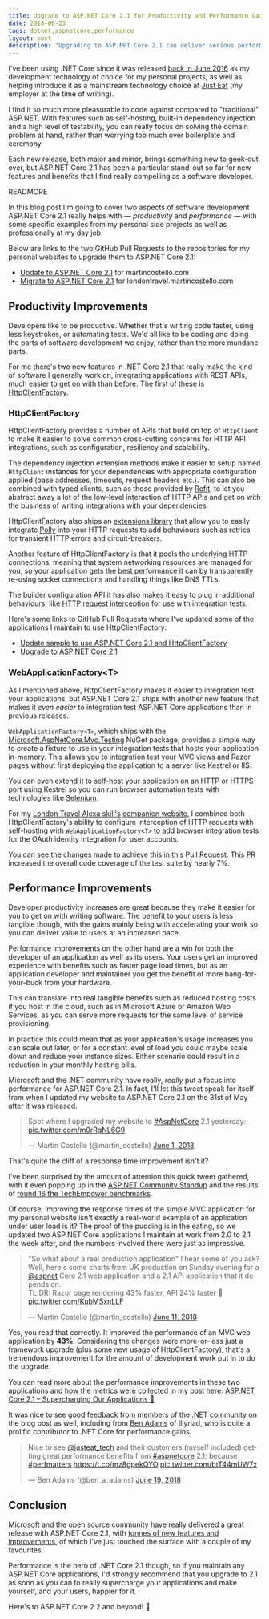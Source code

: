 ```yaml
---
title: Upgrade to ASP.NET Core 2.1 for Productivity and Performance Gains
date: 2018-06-23
tags: dotnet,aspnetcore,performance
layout: post
description: "Upgrading to ASP.NET Core 2.1 can deliver serious performance improvements to your web applications as well as make you much more productive as a developer."
---
```


I've been using .NET Core since it was released [back in June 2016](https://blogs.msdn.microsoft.com/dotnet/2016/06/27/announcing-net-core-1-0/ "Announcing .NET Core 1.0") as my development technology of choice for my personal projects, as well as helping introduce it as a mainstream technology choice at [Just Eat](https://www.just-eat.com/ "Just Eat global website") (my employer at the time of writing).

I find it so much more pleasurable to code against compared to "traditional" ASP.NET. With features such as self-hosting, built-in dependency injection and a high level of testability, you can really focus on solving the domain problem at hand, rather than worrying too much over boilerplate and ceremony.

Each new release, both major and minor, brings something new to geek-out over, but ASP.NET Core 2.1 has been a particular stand-out so far for new features and benefits that I find really compelling as a software developer.

READMORE

In this blog post I'm going to cover two aspects of software development ASP.NET Core 2.1 really helps with — _productivity_ and _performance_ — with some specific examples from my personal side projects as well as professionally at my day job.

Below are links to the two GitHub Pull Requests to the repositories for my personal websites to upgrade them to ASP.NET Core 2.1:

- [Update to ASP.NET Core 2.1](https://github.com/martincostello/website/pull/211 "Update to ASP.NET Core 2.1") for martincostello.com
- [Migrate to ASP.NET Core 2.1](https://github.com/martincostello/alexa-london-travel-site/pull/178 "Migrate to ASP.NET Core 2.1") for londontravel.martincostello.com

## Productivity Improvements

Developers like to be productive. Whether that's writing code faster, using less keystrokes, or automating tests. We'd all like to be coding and doing the parts of software development we enjoy, rather than the more mundane parts.

For me there's two new features in .NET Core 2.1 that really make the kind of software I generally work on, integrating applications with REST APIs, much easier to get on with than before. The first of these is [HttpClientFactory](https://github.com/aspnet/HttpClientFactory "aspnet/HttpClientFactory on GitHub.com").

### HttpClientFactory

HttpClientFactory provides a number of APIs that build on top of `HttpClient` to make it easier to solve common cross-cutting concerns for HTTP API integrations, such as configuration, resiliency and scalability.

The dependency injection extension methods make it easier to setup named `HttpClient` instances for your dependencies with appropriate configuration applied (base addresses, timeouts, request headers etc.). This can also be combined with typed clients, such as those provided by [Refit](https://github.com/reactiveui/refit "Refit on GitHub.com"), to let you abstract away a lot of the low-level interaction of HTTP APIs and get on with the business of writing integrations with your dependencies.

HttpClientFactory also ships an [extensions library](https://www.nuget.org/packages/Microsoft.Extensions.Http.Polly/ "Microsoft.Extensions.Http.Polly on nuget.org") that allow you to easily integrate [Polly](https://github.com/App-vNext/Polly "Polly on GitHub.com") into your HTTP requests to add behaviours such as retries for transient HTTP errors and circuit-breakers.

Another feature of HttpClientFactory is that it pools the underlying HTTP connections, meaning that system networking resources are managed for you, so your application gets the best performance it can by transparently re-using socket connections and handling things like DNS TTLs.

The builder configuration API it has also makes it easy to plug in additional behaviours, like [HTTP request interception](https://github.com/justeat/httpclient-interception/tree/master/samples#httpclient-interception-samples "httpclient-interception samples on GitHub.com") for use with integration tests.

Here's some links to GitHub Pull Requests where I've updated some of the applications I maintain to use HttpClientFactory:

- [Update sample to use ASP.NET Core 2.1 and HttpClientFactory](https://github.com/justeat/httpclient-interception/pull/23 "Update sample to use ASP.NET Core 2.1 and HttpClientFactory for JustEat.HttpClientInterception")
- [Upgrade to ASP.NET Core 2.1](https://github.com/justeat/ApplePayJSSample/pull/27 "Upgrade to ASP.NET Core 2.1 for Apple Pay JS Sample code")

### WebApplicationFactory&lt;T&gt;

As I mentioned above, HttpClientFactory makes it easier to integration test your applications, but ASP.NET Core 2.1 ships with another new feature that makes it _even easier_ to integration test ASP.NET Core applications than in previous releases.

`WebApplicationFactory<T>`, which ships with the [Microsoft.AspNetCore.Mvc.Testing](https://www.nuget.org/packages/Microsoft.AspNetCore.Mvc.Testing/ "Microsoft.AspNetCore.Mvc.Testing on NuGet.org") NuGet package, provides a simple way to create a fixture to use in your integration tests that hosts your application in-memory. This allows you to integration test your MVC views and Razor pages without first deploying the application to a server like Kestrel or IIS.

You can even extend it to self-host your application on an HTTP or HTTPS port using Kestrel so you can run browser automation tests with technologies like [Selenium](https://github.com/SeleniumHQ/selenium "Selenium on GitHub.com").

For my [London Travel Alexa skill's](https://www.amazon.co.uk/dp/B01NB0T86R "London Travel on amazon.co.uk") [companion website](https://londontravel.martincostello.com/ "London Travel companion website"), I combined both HttpClientFactory's ability to configure interception of HTTP requests with self-hosting with `WebApplicationFactory<T>` to add browser integration tests for the OAuth identity integration for user accounts.

You can see the changes made to achieve this in [this Pull Request](https://github.com/martincostello/alexa-london-travel-site/pull/186 "Integrate HttpClientFactory for my Alexa skill companion website"). This PR increased the overall code coverage of the test suite by nearly 7%.

## Performance Improvements

Developer productivity increases are great because they make it easier for you to get on with writing software. The benefit to your users is less tangible though, with the gains mainly being with accelerating your work so you can deliver value to users at an increased pace.

Performance improvements on the other hand are a win for both the developer of an application as well as its users. Your users get an improved experience with benefits such as faster page load times, but as an application developer and maintainer you get the benefit of more bang-for-your-buck from your hardware.

This can translate into real tangible benefits such as reduced hosting costs if you host in the cloud, such as in Microsoft Azure or Amazon Web Services, as you can serve more requests for the same level of service provisioning.

In practice this could mean that as your application's usage increases you can scale out later, or for a constant level of load you could maybe scale down and reduce your instance sizes. Either scenario could result in a reduction in your monthly hosting bills.

Microsoft and the .NET community have really, _really_ put a focus into performance for ASP.NET Core 2.1. In fact, I'll let this tweet speak for itself from when I updated my website to ASP.NET Core 2.1 on the 31st of May after it was released.

<blockquote class="twitter-tweet" data-lang="en"><p lang="en" dir="ltr">Spot where I upgraded my website to <a href="https://twitter.com/hashtag/AspNetCore?src=hash&amp;ref_src=twsrc%5Etfw">#AspNetCore</a> 2.1 yesterday: <a href="https://t.co/m0rRgNL6G9">pic.twitter.com/m0rRgNL6G9</a></p>&mdash; Martin Costello (@martin_costello) <a href="https://twitter.com/martin_costello/status/1002463054511136768?ref_src=twsrc%5Etfw">June 1, 2018</a></blockquote>
<script async src="https://platform.twitter.com/widgets.js" charset="utf-8"></script>

That's quite the cliff of a response time improvement isn't it?

I've been surprised by the amount of attention this quick tweet gathered, with it even popping up in the [ASP.NET Community Standup](https://youtu.be/LCV-JNOkZC4?t=15m16s "ASP.NET Community Standup - June 5, 2018 - ASP.NET Core 2.1 Release Party @15:16") and the results of [round 16 the TechEmpower benchmarks](https://www.techempower.com/blog/2018/06/06/framework-benchmarks-round-16/ "
June 6, 2018
Framework Benchmarks Round 16").

Of course, improving the response times of the simple MVC application for my personal website isn't exactly a real-world example of an application under user load is it? The proof of the pudding is in the eating, so we updated two ASP.NET Core applications I maintain at work from 2.0 to 2.1 the week after, and the numbers involved there were just as impressive.

<blockquote class="twitter-tweet" data-conversation="none" data-lang="en"><p lang="en" dir="ltr">&quot;So what about a real production application&quot; I hear some of you ask? Well, here&#39;s some charts from UK production on Sunday evening for a <a href="https://twitter.com/aspnet?ref_src=twsrc%5Etfw">@aspnet</a> Core 2.1 web application and a 2.1 API application that it depends on.<br>TL;DR: Razor page rendering 43% faster, API 24% faster 🚀 <a href="https://t.co/KubMSxnLLF">pic.twitter.com/KubMSxnLLF</a></p>&mdash; Martin Costello (@martin_costello) <a href="https://twitter.com/martin_costello/status/1006177524848713728?ref_src=twsrc%5Etfw">June 11, 2018</a></blockquote>
<script async src="https://platform.twitter.com/widgets.js" charset="utf-8"></script>

Yes, you read that correctly. It improved the performance of an MVC web application by **43%**! Considering the changes were more-or-less just a framework upgrade (plus some new usage of HttpClientFactory), that's a tremendous improvement for the amount of development work put in to do the upgrade.

You can read more about the performance improvements in these two applications and how the metrics were collected in my post here: [ASP.NET Core 2.1 – Supercharging Our Applications 🚀](https://blog.martincostello.com/aspnet-core-21-supercharging-our-applications/ "ASP.NET Core 2.1 – Supercharging Our Applications")

It was nice to see good feedback from members of the .NET community on the blog post as well, including from [Ben Adams](https://twitter.com/ben_a_adams "Ben Adams on Twitter") of Illyriad, who is quite a prolific contributor to .NET Core for performance gains.

<blockquote class="twitter-tweet" data-lang="en"><p lang="en" dir="ltr">Nice to see <a href="https://twitter.com/justeat_tech?ref_src=twsrc%5Etfw">@justeat_tech</a> and their customers (myself included) getting great performance benefits from <a href="https://twitter.com/hashtag/aspnetcore?src=hash&amp;ref_src=twsrc%5Etfw">#aspnetcore</a> 2.1; because <a href="https://twitter.com/hashtag/perfmatters?src=hash&amp;ref_src=twsrc%5Etfw">#perfmatters</a> <a href="https://t.co/mz8gpekQYO">https://t.co/mz8gpekQYO</a> <a href="https://t.co/btT44mUW7x">pic.twitter.com/btT44mUW7x</a></p>&mdash; Ben Adams (@ben_a_adams) <a href="https://twitter.com/ben_a_adams/status/1009158831732125697?ref_src=twsrc%5Etfw">June 19, 2018</a></blockquote>
<script async src="https://platform.twitter.com/widgets.js" charset="utf-8"></script>

## Conclusion

Microsoft and the open source community have really delivered a great release with ASP.NET Core 2.1, with [tonnes of new features and improvements](https://github.com/dotnet/core/blob/master/release-notes/2.1/2.1.0.md ".NET Core 2.1 Release Notes on GitHub.com"), of which I've just touched the surface with a couple of my favourites.

Performance is the hero of .NET Core 2.1 though, so if you maintain any ASP.NET Core applications, I'd strongly recommend that you upgrade to 2.1 as soon as you can to really supercharge your applications and make yourself, and your users, happier for it.

Here's to ASP.NET Core 2.2 and beyond! 🚀
